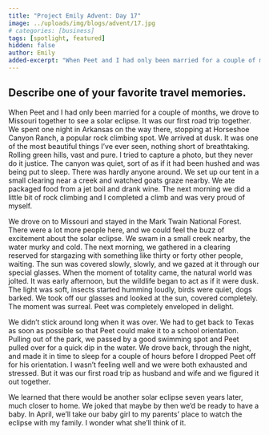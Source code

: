 ```yaml
---
title: "Project Emily Advent: Day 17"
image: ../uploads/img/blogs/advent/17.jpg
# categories: [business]
tags: [spotlight, featured]
hidden: false
author: Emily
added-excerpt: "When Peet and I had only been married for a couple of months, we drove to Missouri together to see a solar eclipse. It was our first road trip together. We spent one night in Arkansas on the way there, stopping at Horseshoe Canyon Ranch, a popular rock climbing spot. We arrived at dusk. It was one of the most beautiful things I’ve ever seen, nothing short of breathtaking. Rolling green hills, vast and pure. I tried to capture a photo, but they never do it justice."
---
```


<style> em {color: black;} p a {color: #f0506e;}</style>

## Describe one of your favorite travel memories.

When Peet and I had only been married for a couple of months, we drove to Missouri together to see a solar eclipse. It was our first road trip together. We spent one night in Arkansas on the way there, stopping at Horseshoe Canyon Ranch, a popular rock climbing spot. We arrived at dusk. It was one of the most beautiful things I’ve ever seen, nothing short of breathtaking. Rolling green hills, vast and pure. I tried to capture a photo, but they never do it justice. The canyon was quiet, sort of as if it had been hushed and was being put to sleep. There was hardly anyone around. We set up our tent in a small clearing near a creek and watched goats graze nearby. We ate packaged food from a jet boil and drank wine. The next morning we did a little bit of rock climbing and I completed a climb and was very proud of myself.

We drove on to Missouri and stayed in the Mark Twain National Forest. There were a lot more people here, and we could feel the buzz of excitement about the solar eclipse. We swam in a small creek nearby, the water murky and cold. The next morning, we gathered in a clearing reserved for stargazing with something like thirty or forty other people, waiting. The sun was covered slowly, slowly, and we gazed at it through our special glasses. When the moment of totality came, the natural world was jolted. It was early afternoon, but the wildlife began to act as if it were dusk. The light was soft, insects started humming loudly, birds were quiet, dogs barked. We took off our glasses and looked at the sun, covered completely. The moment was surreal. Peet was completely enveloped in delight.

We didn’t stick around long when it was over. We had to get back to Texas as soon as possible so that Peet could make it to a school orientation. Pulling out of the park, we passed by a good swimming spot and Peet pulled over for a quick dip in the water. We drove back, through the night, and made it in time to sleep for a couple of hours before I dropped Peet off for his orientation. I wasn’t feeling well and we were both exhausted and stressed. But it was our first road trip as husband and wife and we figured it out together.

We learned that there would be another solar eclipse seven years later, much closer to home. We joked that maybe by then we’d be ready to have a baby. In April, we’ll take our baby girl to my parents’ place to watch the eclipse with my family. I wonder what she’ll think of it.
